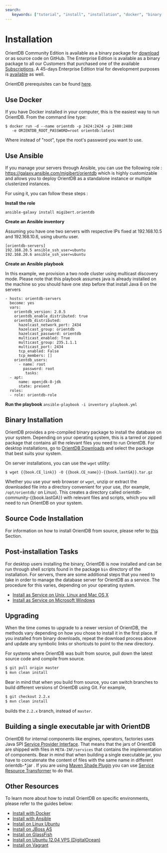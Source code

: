 ```yaml
---
search:
   keywords: ["tutorial", "install", "installation", "docker", "binary installation", "source installation"]
---
```


<!-- proofread 2015-12-10 SAM -->

# Installation

OrientDB Community Edition is available as a binary package for [download](http://orientdb.com/download/) or as source code on GitHub. The Enterprise Edition is available as a binary package to all our Customers that purchased one of the available [Subscriptions](http://orientdb.com/support/). A 45-days Enterprise Edition trial for development purposes is [available](http://orientdb.com/orientdb-enterprise/) as well.
 
OrientDB prerequisites can be found [here](../admin/installation/Prerequisites.md).

## Use Docker

If you have Docker installed in your computer, this is the easiest way to run OrientDB. From the command line type:

    $ docker run -d --name orientdb -p 2424:2424 -p 2480:2480
       -e ORIENTDB_ROOT_PASSWORD=root orientdb:latest

Where instead of "root", type the root's password you want to use.

## Use Ansible

If you manage your servers through Ansible, you can use the following role : https://galaxy.ansible.com/migibert/orientdb which is highly customizable and allows you to deploy OrientDB as a standalone instance or multiple clusterized instances.

For using it, you can follow these steps :

**Install the role**
```
ansible-galaxy install migibert.orientdb
```

**Create an Ansible inventory** 

Assuming you have one two servers with respective IPs fixed at 192.168.10.5 and 192.168.10.6, using ubuntu user.
```
[orientdb-servers]
192.168.20.5 ansible_ssh_user=ubuntu
192.168.20.6 ansible_ssh_user=ubuntu
```

**Create an Ansible playbook**

In this example, we provision a two node cluster using multicast discovery mode. Please note that this playbook assumes java is already installed on the machine so you should have one step before that install Java 8 on the servers
```
- hosts: orientdb-servers
  become: yes
  vars:
    orientdb_version: 2.0.5
    orientdb_enable_distributed: true
    orientdb_distributed:
      hazelcast_network_port: 2434
      hazelcast_group: orientdb
      hazelcast_password: orientdb
      multicast_enabled: True
      multicast_group: 235.1.1.1
      multicast_port: 2434
      tcp_enabled: False
      tcp_members: []
    orientdb_users:
      - name: root
        password: root
         tasks:
  - apt:
      name: openjdk-8-jdk
      state: present
  roles:
  - role: orientdb-role
```

**Run the playbook**
`ansible-playbook -i inventory playbook.yml`


## Binary Installation

OrientDB provides a pre-compiled binary package to install the database on your system.  Depending on your operating system, this is a tarred or zipped package that contains all the relevant files you need to run OrientDB. For desktop installations, go to [OrientDB Downloads](http://orientdb.com/download/) and select the package that best suits your system.

On server installations, you can use the `wget` utility:

<pre><code class="lang-sh">$ wget {{book.CE_link}} -O {{book.CE_name}}-{{book.lastGA}}.tar.gz</code></pre>	

Whether you use your web browser or `wget`, unzip or extract the downloaded file into a directory convenient for your use, (for example, `/opt/orientdb/` on Linux).  This creates a directory called orientdb-community-{{book.lastGA}} with relevant files and scripts, which you will need to run OrientDB on your system.


## Source Code Installation

For information on how to install OrientDB from source, please refer to [this](../admin/installation/Installation-from-Source.md) Section.


## Post-installation Tasks

For desktop users installing the binary, OrientDB is now installed and can be run through shell scripts found in the package `bin` directory of the installation.  For servers, there are some additional steps that you need to take in order to manage the database server for OrientDB as a service.  The procedure for this varies, depending on your operating system.

- [Install as Service on Unix, Linux and Mac OS X](../admin/Unix-Service.md)
- [Install as Service on Microsoft Windows](../admin/Windows-Service.md)


## Upgrading

When the time comes to upgrade to a newer version of OrientDB, the methods vary depending on how you chose to install it in the first place.  If you installed from binary downloads, repeat the download process above and update any symbolic links or shortcuts to point to the new directory.

For systems where OrientDB was built from source, pull down the latest source code and compile from source.

```sh
$ git pull origin master
$ mvn clean install
```

Bear in mind that when you build from source, you can switch branches to build different versions of OrientDB using Git.  For example,

```sh
$ git checkout 2.2.x
$ mvn clean install
```

builds the `2.2.x` branch, instead of `master`.

## Building a single executable jar with OrientDB

OrientDB for internal components like engines, operators, factories uses Java SPI [Service Provider Interface](https://docs.oracle.com/javase/tutorial/ext/basics/spi.html). That means that the jars of OrientDB are shipped with files in `META-INF/services` that contains the implementation of components. Bear in mind that when building a single executable jar, you have to concatenate the content of files with the same name in different orientdb-*.jar . If you are using [Maven Shade Plugin](https://maven.apache.org/plugins/maven-shade-plugin/) you can use [Service Resource Transformer](https://maven.apache.org/plugins/maven-shade-plugin/examples/resource-transformers.html#ServicesResourceTransformer) to do that.

## Other Resources

To learn more about how to install OrientDB on specific environments, please refer to the guides below:

- [Install with Docker](/admin/Docker-Home.md)
- [Install with Ansible](https://github.com/migibert/orientdb-role)
- [Install on Linux Ubuntu](http://famvdploeg.com/blog/2013/01/setting-up-an-orientdb-server-on-ubuntu/)
- [Install on JBoss AS](http://team.ops4j.org/wiki/display/ORIENT/Installation+on+JBoss+AS)
- [Install on GlassFish](http://team.ops4j.org/wiki/display/ORIENT/Installation+on+GlassFish)
- [Install on Ubuntu 12.04 VPS (DigitalOcean)](https://www.digitalocean.com/community/articles/how-to-install-and-use-orientdb-on-an-ubuntu-12-04-vps)
- [Install on Vagrant](https://bitbucket.org/nuspy/vagrant-orientdb-with-tinkerpop/overview)
